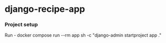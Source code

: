 # django-recipe-app

### Project setup

Run - docker compose run --rm app sh -c "django-admin startproject app ."